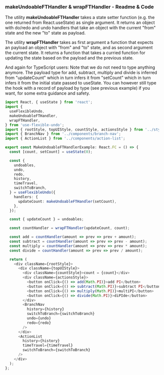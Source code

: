 ### makeUndoableFTHandler & wrapFTHandler - Readme & Code

The utility **makeUndoableFTHandler** takes a state setter function (e.g. the one returned from React.useState) as single argument. It returns an object with do/redo and undo handlers that take an object with the current "from" state and the new "to" state as payload.

The utility **wrapFTHandler** takes as first argument a function that expects an payload an object with "from" and "to" state, and as second argument the current state. It returns a function that takes a curried function for updating the state based on the payload and the previous state.

And again for TypeScript users: Note that we do not need to type anything anymore. The payload type for add, subtract, multiply and divide is inferred from "updateCount" which in turn infers it from "setCount" which in turn infers it from the initial state passed to useState. You can however still type the hook with a record of payload by type (see previous example) if you want, for some extra guidance and safety.

```typescript
import React, { useState } from 'react';
import {
  useFlexibleUndo,
  makeUndoableFTHandler,
  wrapFTHandler,
} from 'use-flexible-undo';
import { rootStyle, topUIStyle, countStyle, actionsStyle } from '../styles';
import { BranchNav } from '../components/branch-nav';
import { ActionList } from '../components/action-list';

export const MakeUndoableFTHandlerExample: React.FC = () => {
  const [count, setCount] = useState(0);

  const {
    undoables,
    undo,
    redo,
    history,
    timeTravel,
    switchToBranch,
  } = useFlexibleUndo({
    handlers: {
      updateCount: makeUndoableFTHandler(setCount),
    },
  });

  const { updateCount } = undoables;

  const countHandler = wrapFTHandler(updateCount, count);

  const add = countHandler(amount => prev => prev + amount);
  const subtract = countHandler(amount => prev => prev - amount);
  const multiply = countHandler(amount => prev => prev * amount);
  const divide = countHandler(amount => prev => prev / amount);

  return (
    <div className={rootStyle}>
      <div className={topUIStyle}>
        <div className={countStyle}>count = {count}</div>
        <div className={actionsStyle}>
          <button onClick={() => add(Math.PI)}>add PI</button>
          <button onClick={() => subtract(Math.PI)}>subtract PI</button>
          <button onClick={() => multiply(Math.PI)}>multiPI</button>
          <button onClick={() => divide(Math.PI)}>diPIde</button>
        </div>
        <BranchNav
          history={history}
          switchToBranch={switchToBranch}
          undo={undo}
          redo={redo}
        />
      </div>
      <ActionList
        history={history}
        timeTravel={timeTravel}
        switchToBranch={switchToBranch}
      />
    </div>
  );
};
```

